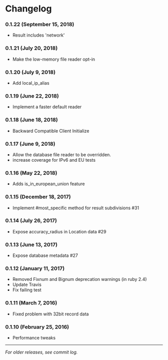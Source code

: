 # Changelog

### 0.1.22 (September 15, 2018)

- Result includes 'network'

### 0.1.21 (July 20, 2018)

- Make the low-memory file reader opt-in

### 0.1.20 (July 9, 2018)

- Add local_ip_alias

### 0.1.19 (June 22, 2018)

- Implement a faster default reader

### 0.1.18 (June 18, 2018)

- Backward Compatible Client Initialize

### 0.1.17 (June 9, 2018)

- Allow the database file reader to be overridden.
- increase coverage for IPv6 and EU tests

### 0.1.16 (May 22, 2018)

- Adds is_in_european_union feature

### 0.1.15 (December 18, 2017)

- Implement #most_specific method for result subdivisions #31

### 0.1.14 (July 26, 2017)

- Expose accuracy_radius in Location data #29

### 0.1.13 (June 13, 2017)

- Expose database metadata #27

### 0.1.12 (January 11, 2017)

- Removed Fixnum and Bignum deprecation warnings (in ruby 2.4)
- Update Travis
- Fix failing test

### 0.1.11 (March 7, 2016)

- Fixed problem with 32bit record data

### 0.1.10 (February 25, 2016)

- Performance tweaks

***

*For older releases, see commit log.*
